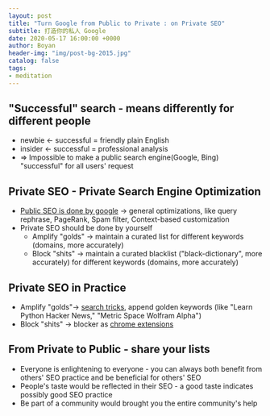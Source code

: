 ```yaml
---
layout: post
title: "Turn Google from Public to Private : on Private SEO"
subtitle: 打造你的私人 Google
date: 2020-05-17 16:00:00 +0000
author: Boyan
header-img: "img/post-bg-2015.jpg"
catalog: false
tags:
- meditation
---
```


## "Successful" search - means differently for different people

- newbie ← successful = friendly plain English
- insider ←  successful = professional analysis
- ⇒ Impossible to make a public search engine(Google, Bing) "successful" for all users' request

## Private SEO - Private Search Engine Optimization

- [Public SEO is done by google](https://www.google.com/search/howsearchworks/algorithms/) → general optimizations, like query rephrase, PageRank, Spam filter, Context-based customization
- Private SEO should be done by yourself
    - Amplify "golds" → maintain a curated list for different keywords (domains, more accurately)
    - Block "shits" → maintain a curated blacklist ("black-dictionary", more accurately) for different keywords (domains, more accurately)

## Private SEO in Practice

- Amplify "golds"→ [search tricks](https://www.bespoke-digital.co.uk/guides/site-colon/), append golden keywords (like "Learn Python Hacker News," "Metric Space Wolfram Alpha")
- Block "shits" →  blocker as [chrome extensions](https://chrome.google.com/webstore/detail/ublacklist/pncfbmialoiaghdehhbnbhkkgmjanfhe)

## From Private to Public - share your lists

- Everyone is enlightening to everyone - you can always both benefit from others' SEO practice and be beneficial for others' SEO
- People's taste would be reflected in their SEO - a good taste indicates possibly good SEO practice
- Be part of a community would brought you the entire community's help